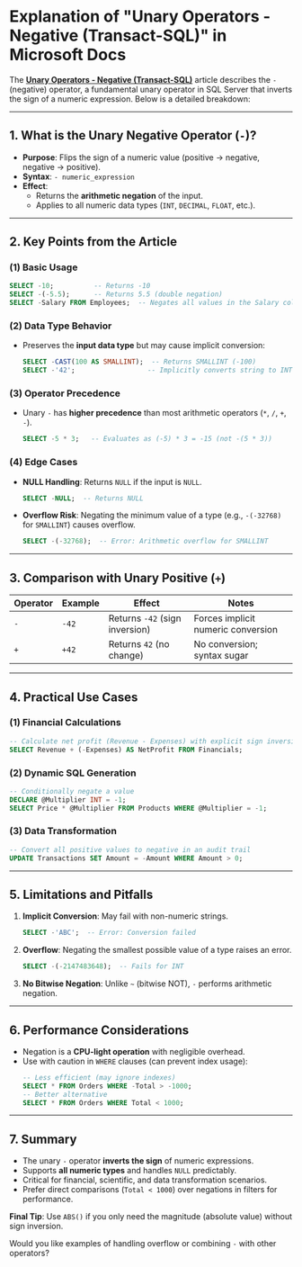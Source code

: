 # **Explanation of "Unary Operators - Negative (Transact-SQL)" in Microsoft Docs**

The **[Unary Operators - Negative (Transact-SQL)](https://learn.microsoft.com/en-us/sql/t-sql/language-elements/unary-operators-negative?view=sql-server-ver16)** article describes the `-` (negative) operator, a fundamental unary operator in SQL Server that inverts the sign of a numeric expression. Below is a detailed breakdown:

---

## **1. What is the Unary Negative Operator (`-`)?**
- **Purpose**: Flips the sign of a numeric value (positive → negative, negative → positive).  
- **Syntax**: `- numeric_expression`  
- **Effect**:  
  - Returns the **arithmetic negation** of the input.  
  - Applies to all numeric data types (`INT`, `DECIMAL`, `FLOAT`, etc.).  

---

## **2. Key Points from the Article**
### **(1) Basic Usage**
```sql
SELECT -10;          -- Returns -10  
SELECT -(-5.5);      -- Returns 5.5 (double negation)  
SELECT -Salary FROM Employees;  -- Negates all values in the Salary column  
```

### **(2) Data Type Behavior**
- Preserves the **input data type** but may cause implicit conversion:  
  ```sql
  SELECT -CAST(100 AS SMALLINT);  -- Returns SMALLINT (-100)  
  SELECT -'42';                  -- Implicitly converts string to INT (-42)  
  ```

### **(3) Operator Precedence**
- Unary `-` has **higher precedence** than most arithmetic operators (`*`, `/`, `+`, `-`).  
  ```sql
  SELECT -5 * 3;   -- Evaluates as (-5) * 3 = -15 (not -(5 * 3))  
  ```

### **(4) Edge Cases**
- **NULL Handling**: Returns `NULL` if the input is `NULL`.  
  ```sql
  SELECT -NULL;  -- Returns NULL  
  ```
- **Overflow Risk**: Negating the minimum value of a type (e.g., `-(-32768)` for `SMALLINT`) causes overflow.  
  ```sql
  SELECT -(-32768);  -- Error: Arithmetic overflow for SMALLINT  
  ```

---

## **3. Comparison with Unary Positive (`+`)**  
| Operator | Example      | Effect                          | Notes                          |  
|----------|-------------|---------------------------------|--------------------------------|  
| `-`      | `-42`       | Returns `-42` (sign inversion)  | Forces implicit numeric conversion |  
| `+`      | `+42`       | Returns `42` (no change)        | No conversion; syntax sugar    |  

---

## **4. Practical Use Cases**
### **(1) Financial Calculations**
```sql
-- Calculate net profit (Revenue - Expenses) with explicit sign inversion
SELECT Revenue + (-Expenses) AS NetProfit FROM Financials;
```

### **(2) Dynamic SQL Generation**
```sql
-- Conditionally negate a value
DECLARE @Multiplier INT = -1;  
SELECT Price * @Multiplier FROM Products WHERE @Multiplier = -1;
```

### **(3) Data Transformation**
```sql
-- Convert all positive values to negative in an audit trail
UPDATE Transactions SET Amount = -Amount WHERE Amount > 0;
```

---

## **5. Limitations and Pitfalls**
1. **Implicit Conversion**: May fail with non-numeric strings.  
   ```sql
   SELECT -'ABC';  -- Error: Conversion failed  
   ```
2. **Overflow**: Negating the smallest possible value of a type raises an error.  
   ```sql
   SELECT -(-2147483648);  -- Fails for INT  
   ```
3. **No Bitwise Negation**: Unlike `~` (bitwise NOT), `-` performs arithmetic negation.  

---

## **6. Performance Considerations**
- Negation is a **CPU-light operation** with negligible overhead.  
- Use with caution in `WHERE` clauses (can prevent index usage):  
  ```sql
  -- Less efficient (may ignore indexes)
  SELECT * FROM Orders WHERE -Total > -1000;  
  -- Better alternative  
  SELECT * FROM Orders WHERE Total < 1000;  
  ```

---

## **7. Summary**
- The unary `-` operator **inverts the sign** of numeric expressions.  
- Supports **all numeric types** and handles `NULL` predictably.  
- Critical for financial, scientific, and data transformation scenarios.  
- Prefer direct comparisons (`Total < 1000`) over negations in filters for performance.  

**Final Tip**: Use `ABS()` if you only need the magnitude (absolute value) without sign inversion.  

Would you like examples of handling overflow or combining `-` with other operators?